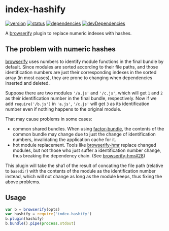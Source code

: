 # index-hashify
[![version](https://img.shields.io/npm/v/index-hashify.svg)](https://www.npmjs.org/package/index-hashify)
[![status](https://travis-ci.org/zoubin/index-hashify.svg)](https://travis-ci.org/zoubin/index-hashify)
[![dependencies](https://david-dm.org/zoubin/index-hashify.svg)](https://david-dm.org/zoubin/index-hashify)
[![devDependencies](https://david-dm.org/zoubin/index-hashify/dev-status.svg)](https://david-dm.org/zoubin/index-hashify#info=devDependencies)

A [browserify] plugin to replace numeric indexes with hashes.

## The problem with numeric hashes
[browserify] uses numbers to identify module functions in the final bundle by default.
Since modules are sorted according to their file paths,
and those identification numbers are just their corresponding indexes in the sorted array (in most cases),
they are prone to changing when dependencies inserted and deleted.

Suppose there are two modules `'/a.js'` and `'/c.js'`,
which will get `1` and `2` as their identification number in the final bundle, respectively.
Now if we add `require('/b.js')` in `'a.js'`,
`'/c.js'` will get `3` as its identification number even if nothing happens to the original module.

That may cause problems in some cases:
* common shared bundles.
  When using [factor-bundle], the contents of the common bundle may change due to just the change of identification numbers,
  invalidating the application cache for it.
* hot module replacement.
  Tools like [browserify-hmr] replace changed modules, but not those who just suffer a identification number change,
  thus breaking the dependency chain. (See [browserify-hmr#28](https://github.com/AgentME/browserify-hmr/issues/28))


This plugin will take the sha1 of the result of concating the file path (relative to `basedir`) with the contents of the module 
as the identification number instead, which will not change as long as the module keeps,
thus fixing the above problems.

## Usage

```javascript
var b = browserify(opts)
var hashify = require('index-hashify')
b.plugin(hashify)
b.bundle().pipe(process.stdout)

```

[browserify]: https://github.com/substack/node-browserify
[factor-bundle]: https://github.com/substack/factor-bundle
[browserify-hmr]: https://github.com/AgentME/browserify-hmr

